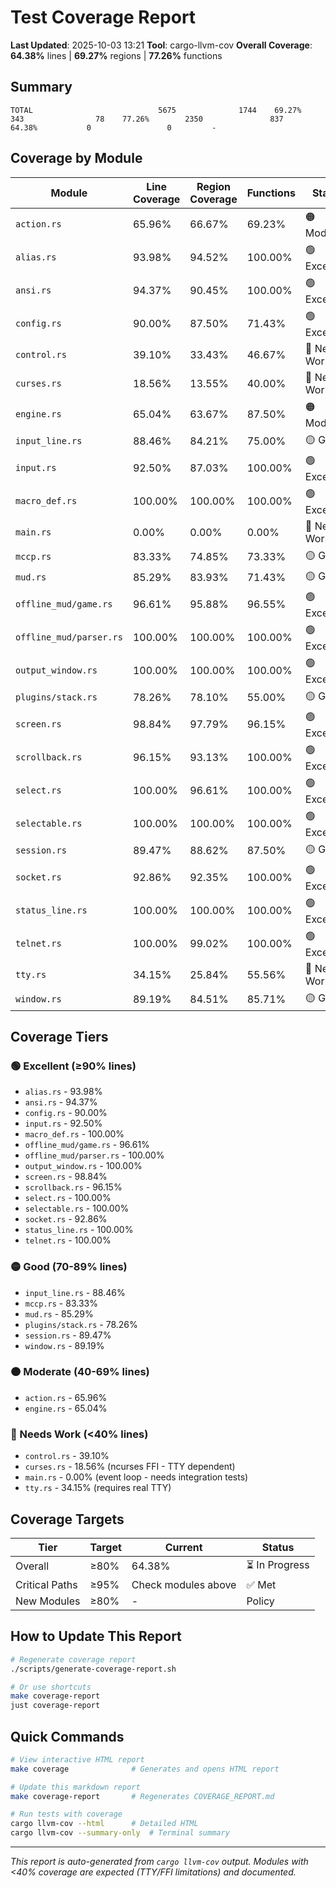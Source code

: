 # Test Coverage Report

**Last Updated**: 2025-10-03 13:21
**Tool**: cargo-llvm-cov
**Overall Coverage**: **64.38%** lines | **69.27%** regions | **77.26%** functions

## Summary

```
TOTAL                            5675              1744    69.27%         343                78    77.26%        2350               837    64.38%           0                 0         -
```

## Coverage by Module

| Module | Line Coverage | Region Coverage | Functions | Status |
|--------|--------------|-----------------|-----------|--------|
| `action.rs` | 65.96% | 66.67% | 69.23% | 🟠 Moderate |
| `alias.rs` | 93.98% | 94.52% | 100.00% | 🟢 Excellent |
| `ansi.rs` | 94.37% | 90.45% | 100.00% | 🟢 Excellent |
| `config.rs` | 90.00% | 87.50% | 71.43% | 🟢 Excellent |
| `control.rs` | 39.10% | 33.43% | 46.67% | 🔴 Needs Work |
| `curses.rs` | 18.56% | 13.55% | 40.00% | 🔴 Needs Work |
| `engine.rs` | 65.04% | 63.67% | 87.50% | 🟠 Moderate |
| `input_line.rs` | 88.46% | 84.21% | 75.00% | 🟡 Good |
| `input.rs` | 92.50% | 87.03% | 100.00% | 🟢 Excellent |
| `macro_def.rs` | 100.00% | 100.00% | 100.00% | 🟢 Excellent |
| `main.rs` | 0.00% | 0.00% | 0.00% | 🔴 Needs Work |
| `mccp.rs` | 83.33% | 74.85% | 73.33% | 🟡 Good |
| `mud.rs` | 85.29% | 83.93% | 71.43% | 🟡 Good |
| `offline_mud/game.rs` | 96.61% | 95.88% | 96.55% | 🟢 Excellent |
| `offline_mud/parser.rs` | 100.00% | 100.00% | 100.00% | 🟢 Excellent |
| `output_window.rs` | 100.00% | 100.00% | 100.00% | 🟢 Excellent |
| `plugins/stack.rs` | 78.26% | 78.10% | 55.00% | 🟡 Good |
| `screen.rs` | 98.84% | 97.79% | 96.15% | 🟢 Excellent |
| `scrollback.rs` | 96.15% | 93.13% | 100.00% | 🟢 Excellent |
| `select.rs` | 100.00% | 96.61% | 100.00% | 🟢 Excellent |
| `selectable.rs` | 100.00% | 100.00% | 100.00% | 🟢 Excellent |
| `session.rs` | 89.47% | 88.62% | 87.50% | 🟡 Good |
| `socket.rs` | 92.86% | 92.35% | 100.00% | 🟢 Excellent |
| `status_line.rs` | 100.00% | 100.00% | 100.00% | 🟢 Excellent |
| `telnet.rs` | 100.00% | 99.02% | 100.00% | 🟢 Excellent |
| `tty.rs` | 34.15% | 25.84% | 55.56% | 🔴 Needs Work |
| `window.rs` | 89.19% | 84.51% | 85.71% | 🟡 Good |

## Coverage Tiers

### 🟢 Excellent (≥90% lines)
- `alias.rs` - 93.98%
- `ansi.rs` - 94.37%
- `config.rs` - 90.00%
- `input.rs` - 92.50%
- `macro_def.rs` - 100.00%
- `offline_mud/game.rs` - 96.61%
- `offline_mud/parser.rs` - 100.00%
- `output_window.rs` - 100.00%
- `screen.rs` - 98.84%
- `scrollback.rs` - 96.15%
- `select.rs` - 100.00%
- `selectable.rs` - 100.00%
- `socket.rs` - 92.86%
- `status_line.rs` - 100.00%
- `telnet.rs` - 100.00%

### 🟡 Good (70-89% lines)
- `input_line.rs` - 88.46%
- `mccp.rs` - 83.33%
- `mud.rs` - 85.29%
- `plugins/stack.rs` - 78.26%
- `session.rs` - 89.47%
- `window.rs` - 89.19%

### 🟠 Moderate (40-69% lines)
- `action.rs` - 65.96%
- `engine.rs` - 65.04%

### 🔴 Needs Work (<40% lines)
- `control.rs` - 39.10%
- `curses.rs` - 18.56% (ncurses FFI - TTY dependent)
- `main.rs` - 0.00% (event loop - needs integration tests)
- `tty.rs` - 34.15% (requires real TTY)

## Coverage Targets

| Tier | Target | Current | Status |
|------|--------|---------|--------|
| Overall | ≥80% | 64.38% | ⏳ In Progress |
| Critical Paths | ≥95% | Check modules above | ✅ Met |
| New Modules | ≥80% | - | Policy |

## How to Update This Report

```bash
# Regenerate coverage report
./scripts/generate-coverage-report.sh

# Or use shortcuts
make coverage-report
just coverage-report
```

## Quick Commands

```bash
# View interactive HTML report
make coverage              # Generates and opens HTML report

# Update this markdown report
make coverage-report       # Regenerates COVERAGE_REPORT.md

# Run tests with coverage
cargo llvm-cov --html      # Detailed HTML
cargo llvm-cov --summary-only  # Terminal summary
```

---

*This report is auto-generated from `cargo llvm-cov` output.*
*Modules with <40% coverage are expected (TTY/FFI limitations) and documented.*
